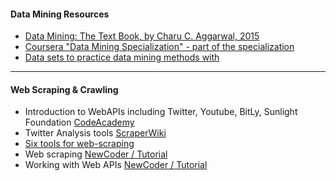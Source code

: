 #### Data Mining Resources

- [Data Mining: The Text Book, by Charu C. Aggarwal, 2015](http://www.charuaggarwal.net/Data-Mining.htm) 
- [Coursera "Data Mining Specialization" - part of the specialization](https://www.coursera.org/specializations/data-mining)
- [Data sets to practice data mining methods with](https://github.com/datasciencemasters/go/blob/master/datasets.md)

---

#### Web Scraping & Crawling

* Introduction to WebAPIs including Twitter, Youtube, BitLy, Sunlight Foundation [CodeAcademy](http://www.codecademy.com/tracks/apis)
* Twitter Analysis tools [ScraperWiki](https://scraperwiki.com/tools/twitter)
* [Six tools for web-scraping](http://www.notprovided.eu/six-tools-web-scraping-use-data-journalism-creating-insightful-content/)
* Web scraping [NewCoder / Tutorial](http://newcoder.io/scrape/)
* Working with Web APIs [NewCoder / Tutorial](http://newcoder.io/api/)
